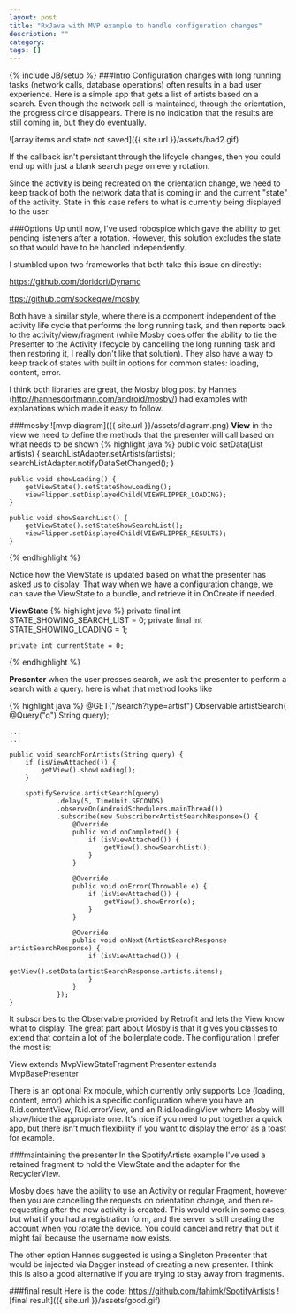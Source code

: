 ```yaml
---
layout: post
title: "RxJava with MVP example to handle configuration changes"
description: ""
category: 
tags: []
---
```

{% include JB/setup %}
###Intro
Configuration changes with long running tasks (network calls, database operations) often results in a bad user experience. Here is a simple app that gets a list of artists based on a search. Even though the network call is maintained, through the orientation, the progress circle disappears. There is no indication that the results are still coming in, but they do eventually. 

![array items and state not saved]({{ site.url }}/assets/bad2.gif)

If the callback isn't persistant through the lifcycle changes, then you could end up with just a blank search page on every rotation.

Since the activity is being recreated on the orientation change, we need to keep track of both the network data that is coming in and the current "state" of the activity. State in this case refers to what is currently being displayed to the user.


###Options
Up until now, I've used robospice which gave the ability to get pending listeners after a rotation. However, this solution excludes the state so that would have to be handled independently. 

I stumbled upon two frameworks that both take this issue on directly:

<a href="https://github.com/doridori/Dynamo">https://github.com/doridori/Dynamo</a>

<a href="https://github.com/sockeqwe/mosby">ttps://github.com/sockeqwe/mosby</a>

Both have a similar style, where there is a component independent of the activity life cycle that performs the long running task, and then reports back to the activity/view/fragment (while Mosby does offer the ability to tie the Presenter to the Activity lifecycle by cancelling the long running task and then restoring it, I really don't like that solution). They also have a way to keep track of states with built in options for common states: loading, content, error.

I think both libraries are great, the Mosby blog post by Hannes (<a href="http://hannesdorfmann.com/android/mosby/">http://hannesdorfmann.com/android/mosby/</a>) had examples with explanations which made it easy to follow. 

###mosby
![mvp diagram]({{ site.url }}/assets/diagram.png)
**View**
in the view we need to define the methods that the presenter will call based on what needs to be shown
{% highlight java %}
    public void setData(List<Artist> artists) {
        searchListAdapter.setArtists(artists);
        searchListAdapter.notifyDataSetChanged();
	}

    
    public void showLoading() {
        getViewState().setStateShowLoading();
        viewFlipper.setDisplayedChild(VIEWFLIPPER_LOADING);
    }

    public void showSearchList() {
        getViewState().setStateShowSearchList();
        viewFlipper.setDisplayedChild(VIEWFLIPPER_RESULTS);
    }
{% endhighlight %}

Notice how the ViewState is updated based on what the presenter has asked us to display. That way when we have a configuration change, we can save the ViewState to a bundle, and retrieve it in OnCreate if needed.

**ViewState**
{% highlight java %}
    private final int STATE_SHOWING_SEARCH_LIST = 0;
    private final int STATE_SHOWING_LOADING = 1;

    private int currentState = 0;
{% endhighlight %}


**Presenter**
when the user presses search, we ask the presenter to perform a search with a query. here is what that method looks like

{% highlight java %}
    @GET("/search?type=artist")
    Observable<ArtistSearchResponse> artistSearch(
            @Query("q") String query);

    ...
    ...

    public void searchForArtists(String query) {
        if (isViewAttached()) {
            getView().showLoading();
        }

        spotifyService.artistSearch(query)
                .delay(5, TimeUnit.SECONDS)
                .observeOn(AndroidSchedulers.mainThread())
                .subscribe(new Subscriber<ArtistSearchResponse>() {
                    @Override
                    public void onCompleted() {
                        if (isViewAttached()) {
                            getView().showSearchList();
                        }
                    }

                    @Override
                    public void onError(Throwable e) {
                        if (isViewAttached()) {
                            getView().showError(e);
                        }
                    }

                    @Override
                    public void onNext(ArtistSearchResponse artistSearchResponse) {
                        if (isViewAttached()) {
                            getView().setData(artistSearchResponse.artists.items);
                        }
                    }
                });
    }

It subscribes to the Observable provided by Retrofit and lets the View know what to display. The great part about Mosby is that it gives you classes to extend that contain a lot of the boilerplate code. The configuration I prefer the most is:

View extends MvpViewStateFragment
Presenter extends MvpBasePresenter

There is an optional Rx module, which currently only supports Lce (loading, content, error) which is a specific configuration where you have an R.id.contentView, R.id.errorView, and an R.id.loadingView where Mosby will show/hide the appropriate one. It's nice if you need to put together a quick app, but there isn't much flexibility if you want to display the error as a toast for example.

###maintaining the presenter
In the SpotifyArtists example I've used a retained fragment to hold the ViewState and the adapter for the RecyclerView. 

Mosby does have the ability to use an Activity or regular Fragment, however then you are cancelling the requests on orientation change, and then re-requesting after the new activity is created. This would work in some cases, but what if you had a registration form, and the server is still creating the account when you rotate the device. You could cancel and retry that but it might fail because the username now exists.

The other option Hannes suggested is using a Singleton Presenter that would be injected via Dagger instead of creating a new presenter. I think this is also a good alternative if you are trying to stay away from fragments.

###final result
Here is the code: <a href="https://github.com/fahimk/SpotifyArtists">https://github.com/fahimk/SpotifyArtists</a>
![final result]({{ site.url }}/assets/good.gif)





